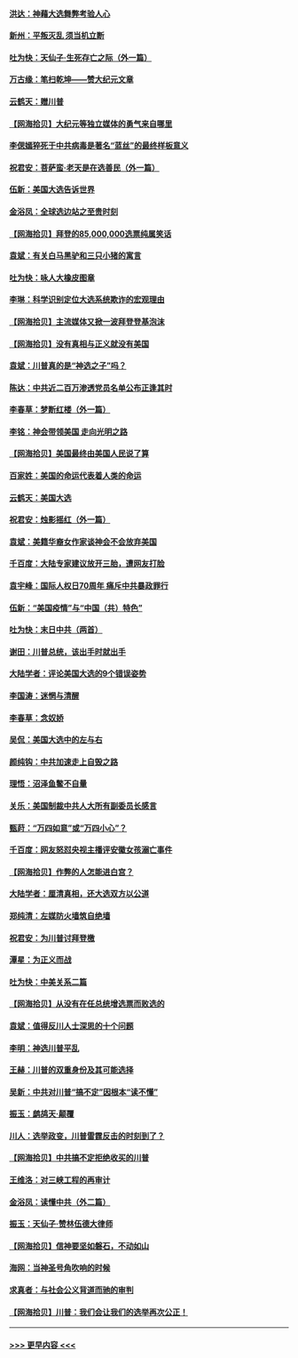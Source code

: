 #### [洪达：神藉大选舞弊考验人心](../pages/nsc993/n12631962.md?t=12192302) 
#### [新州：平叛灭乱  须当机立断](../pages/nsc993/n12631946.md?t=12192302) 
#### [吐为快：天仙子‧生死存亡之际（外一篇）](../pages/nsc993/n12631927.md?t=12192302) 
#### [万古缘：笔扫乾坤——赞大纪元文章](../pages/nsc993/n12631922.md?t=12192302) 
#### [云鹤天：赠川普](../pages/nsc993/n12631823.md?t=12192302) 
#### [【网海拾贝】大纪元等独立媒体的勇气来自哪里](../pages/nsc993/n12629961.md?t=12192302) 
#### [李偲嫣猝死于中共病毒是著名“蓝丝”的最终样板意义](../pages/nsc993/n12628812.md?t=12192302) 
#### [祝君安：菩萨蛮·老天是在选善民（外一篇）](../pages/nsc993/n12628793.md?t=12192302) 
#### [伍新：美国大选告诉世界](../pages/nsc993/n12628768.md?t=12192302) 
#### [金浴凤：全球选边站之至贵时刻](../pages/nsc993/n12627318.md?t=12192302) 
#### [【网海拾贝】拜登的85,000,000选票纯属笑话](../pages/nsc993/n12626569.md?t=12192302) 
#### [袁斌：有关白马黑驴和三只小猪的寓言](../pages/nsc993/n12626198.md?t=12192302) 
#### [吐为快：咏人大橡皮图章](../pages/nsc993/n12624470.md?t=12192302) 
#### [李琳：科学识别定位大选系统欺诈的宏观理由](../pages/nsc993/n12624340.md?t=12192302) 
#### [【网海拾贝】主流媒体又掀一波拜登登基泡沫](../pages/nsc993/n12624000.md?t=12192302) 
#### [【网海拾贝】没有真相与正义就没有美国](../pages/nsc993/n12621885.md?t=12192302) 
#### [袁斌：川普真的是“神选之子”吗？](../pages/nsc993/n12621749.md?t=12192302) 
#### [陈达：中共近二百万渗透党员名单公布正逢其时](../pages/nsc993/n12620870.md?t=12192302) 
#### [李春草：梦断红楼（外一篇）](../pages/nsc993/n12619122.md?t=12192302) 
#### [李铭：神会带领美国 走向光明之路](../pages/nsc993/n12618584.md?t=12192302) 
#### [【网海拾贝】美国最终由美国人民说了算](../pages/nsc993/n12617255.md?t=12192302) 
#### [百家姓：美国的命运代表着人类的命运](../pages/nsc993/n12615838.md?t=12192302) 
#### [云鹤天：美国大选](../pages/nsc993/n12615994.md?t=12192302) 
#### [祝君安：烛影摇红（外一篇）](../pages/nsc993/n12615975.md?t=12192302) 
#### [袁斌：美籍华裔女作家谈神会不会放弃美国](../pages/nsc993/n12615263.md?t=12192302) 
#### [千百度：大陆专家建议放开三胎，遭网友打脸](../pages/nsc993/n12614456.md?t=12192302) 
#### [袁宇峰：国际人权日70周年 痛斥中共暴政罪行](../pages/nsc993/n12611965.md?t=12192302) 
#### [伍新：“美国疫情”与“中国（共）特色”](../pages/nsc993/n12611463.md?t=12192302) 
#### [吐为快：末日中共（两首）](../pages/nsc993/n12611461.md?t=12192302) 
#### [谢田：川普总统，该出手时就出手](../pages/nsc993/n12610905.md?t=12192302) 
#### [大陆学者：评论美国大选的9个错误姿势](../pages/nsc993/n12609586.md?t=12192302) 
#### [李国涛：迷惘与清醒](../pages/nsc993/n12607532.md?t=12192302) 
#### [李春草：念奴娇](../pages/nsc993/n12607083.md?t=12192302) 
#### [吴侃：美国大选中的左与右](../pages/nsc993/n12607054.md?t=12192302) 
#### [颜纯钩：中共加速走上自毁之路](../pages/nsc993/n12606473.md?t=12192302) 
#### [理悟：沼泽鱼鳖不自量](../pages/nsc993/n12606454.md?t=12192302) 
#### [关乐：美国制裁中共人大所有副委员长感言](../pages/nsc993/n12606442.md?t=12192302) 
#### [甄莳：“万四如意”或“万四小心”？](../pages/nsc993/n12606091.md?t=12192302) 
#### [千百度：网友怒怼央视主播评安徽女孩溺亡事件](../pages/nsc993/n12605370.md?t=12192302) 
#### [【网海拾贝】作弊的人怎能进白宫？](../pages/nsc993/n12603546.md?t=12192302) 
#### [大陆学者：厘清真相，还大选双方以公道](../pages/nsc993/n12603475.md?t=12192302) 
#### [郑纯清：左媒防火墙筑自绝墙](../pages/nsc993/n12602226.md?t=12192302) 
#### [祝君安：为川普讨拜登檄](../pages/nsc993/n12602199.md?t=12192302) 
#### [潭星：为正义而战](../pages/nsc993/n12600926.md?t=12192302) 
#### [吐为快：中美关系二篇](../pages/nsc993/n12600908.md?t=12192302) 
#### [【网海拾贝】从没有在任总统增选票而败选的](../pages/nsc993/n12600435.md?t=12192302) 
#### [袁斌：值得反川人士深思的十个问题](../pages/nsc993/n12600332.md?t=12192302) 
#### [李明：神选川普平乱](../pages/nsc993/n12599751.md?t=12192302) 
#### [王赫：川普的双重身份及其可能选择](../pages/nsc993/n12599723.md?t=12192302) 
#### [吴新：中共对川普“搞不定”因根本“读不懂”](../pages/nsc993/n12599502.md?t=12192302) 
#### [振玉：鹧鸪天‧颠覆](../pages/nsc993/n12599494.md?t=12192302) 
#### [川人：选举政变，川普雷霆反击的时刻到了？](../pages/nsc993/n12599291.md?t=12192302) 
#### [【网海拾贝】中共搞不定拒绝收买的川普](../pages/nsc993/n12598955.md?t=12192302) 
#### [王维洛：对三峡工程的再审计](../pages/nsc993/n12598436.md?t=12192302) 
#### [金浴凤：读懂中共（外二篇）](../pages/nsc993/n12597943.md?t=12192302) 
#### [振玉：天仙子‧赞林伍德大律师](../pages/nsc993/n12597929.md?t=12192302) 
#### [【网海拾贝】信神要坚如磐石，不动如山](../pages/nsc993/n12597901.md?t=12192302) 
#### [海网：当神圣号角吹响的时候](../pages/nsc993/n12595891.md?t=12192302) 
#### [求真者：与社会公义背道而驰的审判](../pages/nsc993/n12595868.md?t=12192302) 
#### [【网海拾贝】川普：我们会让我们的选举再次公正！](../pages/nsc993/n12594930.md?t=12192302) 

----
#### [ >>> 更早内容 <<< ](../indexes/nsc993-earlier.md)

